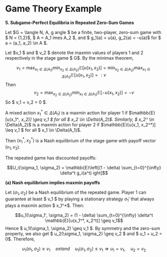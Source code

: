 # Game Theory Example

**5. Subgame-Perfect Equilibria in Repeated Zero-Sum Games**

Let $G = \langle N, A, g angle $ be a finite, two-player, zero-sum game with $ N = {1,2}$, $ A = A_1 	imes A_2 $, and $ g_1(a) = u(a)$,$ g_2(a) = -u(a)$ for $ a = (a_1, a_2) \in A $.

Let $v_1 $ and $ v_2 $ denote the maxmin values of players 1 and 2 respectively in the stage game $ G$. By the minimax theorem,

$$v_1 = \max_{x_1 \in \Delta(A_1)} \min_{x_2 \in \Delta(A_2)} \mathbb{E}[u(x_1, x_2)] = \min_{x_2 \in \Delta(A_2)} \max_{x_1 \in \Delta(A_1)} \mathbb{E}[u(x_1, x_2)] =: v$$Then$$v_2 = \max_{x_2 \in \Delta(A_2)} \min_{x_1 \in \Delta(A_1)} \mathbb{E}[-u(x_1, x_2)] = -v$$So $ v_1 + v_2 = 0 $.

A mixed action $x_1^* \in \Delta(A_1)$ is a maxmin action for player 1 if $\mathbb{E}[u(x_1^*, x_2)] \geq v_1 $ for all $ x_2 \in \Delta(A_2)$. Similarly, $ x_2^* \in \Delta(A_2)$ is a maxmin action for player 2 if $\mathbb{E}[u(x_1, x_2^*)] \leq v_1 $ for all $ x_1 \in \Delta(A_1)$.

Then $(x_1^*, x_2^*)$ is a Nash equilibrium of the stage game with payoff vector $(v_1, v_2)$.

The repeated game has discounted payoffs:

$$U_i(\sigma_1, \sigma_2) = \mathbb{E}\left[(1 - \delta) \sum_{t=0}^{\infty} \delta^t g_i(a^t)ight]$$

**(a) Nash equilibrium implies maxmin payoffs**

Let $(\sigma_1, \sigma_2)$ be a Nash equilibrium of the repeated game. Player 1 can guarantee at least $ v_1 $ by playing a stationary strategy $\sigma_1'$ that always plays a maxmin action $ x_1^*$. Then:

$$u_1(\sigma_1', \sigma_2) = (1 - \delta) \sum_{t=0}^{\infty} \delta^t \mathbb{E}[u(x_1^*, x_2^t)] \geq v_1$$Hence $ u_1(\sigma_1, \sigma_2) \geq v_1 $. By symmetry and the zero-sum property, we also get $ u_2(\sigma_1, \sigma_2) \geq v_2 $ and $ u_1 + u_2 = 0$. Therefore,

$$u_1(\sigma_1, \sigma_2) \geq v_1 \quad 	ext{and} \quad u_1(\sigma_1, \sigma_2) \leq v_1 \Rightarrow u_1 = v_1, \quad u_2 = v_2$$